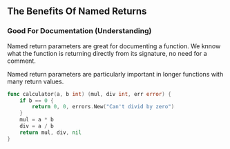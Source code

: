 ## The Benefits Of Named Returns

### Good For Documentation (Understanding)

Named return parameters are great for documenting a function. We knnow what the
function is returning directly from its signature, no need for a comment.

Named return parameters are particularly important in longer functions with many
return values.

```go
func calculator(a, b int) (mul, div int, err error) {
    if b == 0 {
        return 0, 0, errors.New("Can't divid by zero")
    }
    mul = a * b
    div = a / b
    return mul, div, nil
}
```
